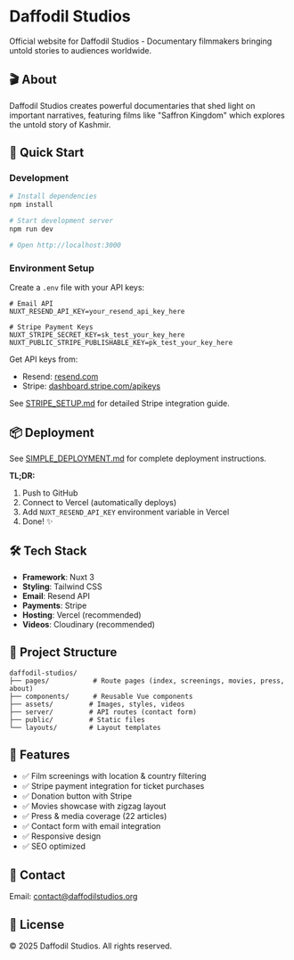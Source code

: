 # Daffodil Studios

Official website for Daffodil Studios - Documentary filmmakers bringing untold stories to audiences worldwide.

## 🎬 About

Daffodil Studios creates powerful documentaries that shed light on important narratives, featuring films like "Saffron Kingdom" which explores the untold story of Kashmir.

## 🚀 Quick Start

### Development

```bash
# Install dependencies
npm install

# Start development server
npm run dev

# Open http://localhost:3000
```

### Environment Setup

Create a `.env` file with your API keys:
```env
# Email API
NUXT_RESEND_API_KEY=your_resend_api_key_here

# Stripe Payment Keys
NUXT_STRIPE_SECRET_KEY=sk_test_your_key_here
NUXT_PUBLIC_STRIPE_PUBLISHABLE_KEY=pk_test_your_key_here
```

Get API keys from:
- Resend: [resend.com](https://resend.com)
- Stripe: [dashboard.stripe.com/apikeys](https://dashboard.stripe.com/apikeys)

See [STRIPE_SETUP.md](./STRIPE_SETUP.md) for detailed Stripe integration guide.

## 📦 Deployment

See [SIMPLE_DEPLOYMENT.md](./SIMPLE_DEPLOYMENT.md) for complete deployment instructions.

**TL;DR:**
1. Push to GitHub
2. Connect to Vercel (automatically deploys)
3. Add `NUXT_RESEND_API_KEY` environment variable in Vercel
4. Done! ✨

## 🛠 Tech Stack

- **Framework**: Nuxt 3
- **Styling**: Tailwind CSS
- **Email**: Resend API
- **Payments**: Stripe
- **Hosting**: Vercel (recommended)
- **Videos**: Cloudinary (recommended)

## 📁 Project Structure

```
daffodil-studios/
├── pages/           # Route pages (index, screenings, movies, press, about)
├── components/      # Reusable Vue components
├── assets/         # Images, styles, videos
├── server/         # API routes (contact form)
├── public/         # Static files
└── layouts/        # Layout templates
```

## 🎯 Features

- ✅ Film screenings with location & country filtering
- ✅ Stripe payment integration for ticket purchases
- ✅ Donation button with Stripe
- ✅ Movies showcase with zigzag layout
- ✅ Press & media coverage (22 articles)
- ✅ Contact form with email integration
- ✅ Responsive design
- ✅ SEO optimized

## 📧 Contact

Email: contact@daffodilstudios.org

## 📄 License

© 2025 Daffodil Studios. All rights reserved.
